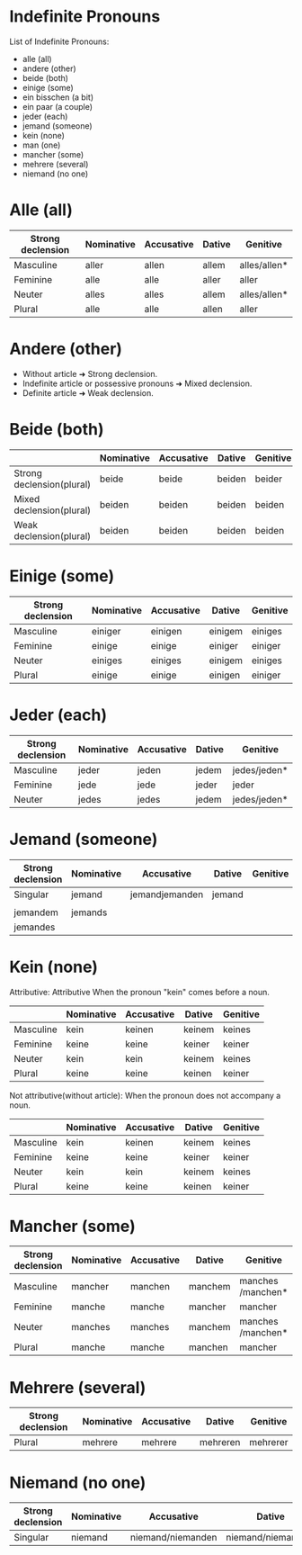 # Indefinite Pronouns
List of Indefinite Pronouns:

- alle (all)
- andere (other)
- beide (both)
- einige (some)
- ein bisschen (a bit)
- ein paar (a couple)
- jeder (each)
- jemand (someone)
- kein (none)
- man (one)
- mancher (some)
- mehrere (several)
- niemand (no one)

# Alle (all)
| Strong declension | Nominative | Accusative | Dative | Genitive     |
| ----------------- | ---------- | ---------- | ------ | ------------ |
| Masculine         | aller      | allen      | allem  | alles/allen* |
| Feminine          | alle       | alle       | aller  | aller        |
| Neuter            | alles      | alles      | allem  | alles/allen* |
| Plural            | alle       | alle       | allen  | aller        |

# Andere (other)
- Without article ➜ Strong declension.
- Indefinite article or possessive pronouns ➜ Mixed declension.
- Definite article ➜ Weak declension.

# Beide (both)
|                           | Nominative | Accusative | Dative | Genitive |
| ------------------------- | ---------- | ---------- | ------ | -------- |
| Strong declension(plural) | beide      | beide      | beiden | beider   |
| Mixed declension(plural)  | beiden     | beiden     | beiden | beiden   |
| Weak declension(plural)   | beiden     | beiden     | beiden | beiden   |

# Einige (some)
| Strong declension | Nominative | Accusative | Dative  | Genitive |
| ----------------- | ---------- | ---------- | ------- | -------- |
| Masculine         | einiger    | einigen    | einigem | einiges  |
| Feminine          | einige     | einige     | einiger | einiger  |
| Neuter            | einiges    | einiges    | einigem | einiges  |
| Plural            | einige     | einige     | einigen | einiger  |

# Jeder (each)
| Strong declension | Nominative | Accusative | Dative | Genitive     |
| ----------------- | ---------- | ---------- | ------ | ------------ |
| Masculine         | jeder      | jeden      | jedem  | jedes/jeden* |
| Feminine          | jede       | jede       | jeder  | jeder        |
| Neuter            | jedes      | jedes      | jedem  | jedes/jeden* |

# Jemand (someone)
| Strong declension | Nominative | Accusative     | Dative | Genitive |
| ----------------- | ---------- | -------------- | ------ | -------- |
| Singular          | jemand     | jemandjemanden | jemand |          |
|                   |            |                |        |          |
jemandem | jemands
jemandes |

# Kein (none)
Attributive: Attributive When the pronoun "kein" comes before a noun.

|           | Nominative | Accusative | Dative | Genitive |
| --------- | ---------- | ---------- | ------ | -------- |
| Masculine | kein       | keinen     | keinem | keines   |
| Feminine  | keine      | keine      | keiner | keiner   |
| Neuter    | kein       | kein       | keinem | keines   |
| Plural    | keine      | keine      | keinen | keiner   |

Not attributive(without article): When the pronoun does not accompany a noun.

|           | Nominative | Accusative | Dative | Genitive |
| --------- | ---------- | ---------- | ------ | -------- |
| Masculine | kein       | keinen     | keinem | keines   |
| Feminine  | keine      | keine      | keiner | keiner   |
| Neuter    | kein       | kein       | keinem | keines   |
| Plural    | keine      | keine      | keinen | keiner   |

# Mancher (some)
| Strong declension | Nominative | Accusative | Dative  | Genitive          |
| ----------------- | ---------- | ---------- | ------- | ----------------- |
| Masculine         | mancher    | manchen    | manchem | manches /manchen* |
| Feminine          | manche     | manche     | mancher | mancher           |
| Neuter            | manches    | manches    | manchem | manches /manchen* |
| Plural            | manche     | manche     | manchen | mancher           |

# Mehrere (several)
| Strong declension | Nominative | Accusative | Dative   | Genitive |
| ----------------- | ---------- | ---------- | -------- | -------- |
| Plural            | mehrere    | mehrere    | mehreren | mehrerer |

# Niemand (no one)
| Strong declension | Nominative | Accusative        | Dative            | Genitive           |
| ----------------- | ---------- | ----------------- | ----------------- | ------------------ |
| Singular          | niemand    | niemand/niemanden | niemand/niemandem | niemands/niemandes |
